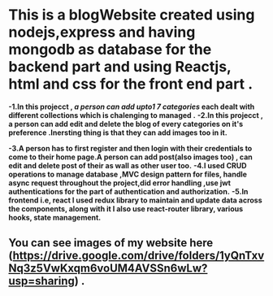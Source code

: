 # This is a blogWebsite created using nodejs,express and having mongodb as database for the backend part and using Reactjs, html and css for the front end part .
**-1.In this projecct , *a person can add upto1 7 categories* each dealt with different collections which is chalenging to managed .**
**-2.In this projecct , a person can add edit and delete the blog of every categories on it's preference .Inersting thing is that they can add images too in it.**

**-3.A person has to first register and then login with their credentials to come to their home page.A person can add post(also images too) , can edit and delete post of their as wall as other user too.**
**-4.I used CRUD operations to manage database ,MVC design pattern for files, handle async request throughout the project,did error handling ,use jwt authentications for the part of authentication and authorization.**
**-5.In frontend i.e, react I used redux library to maintain and update data across the components, along with it I also use react-router library, various hooks, state management.**
## You can see images of my website here (https://drive.google.com/drive/folders/1yQnTxvNq3z5VwKxqm6voUM4AVSSn6wLw?usp=sharing) .
